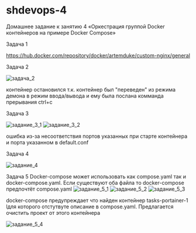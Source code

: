 # shdevops-4

Домашнее задание к занятию 4 «Оркестрация группой Docker контейнеров на примере Docker Compose»

Задача 1

https://hub.docker.com/repository/docker/artemduke/custom-nginx/general

Задача 2

![задача_2](https://github.com/ArtemDuke/shdevops-4/assets/161213872/654aff73-3e1d-420f-968d-5fad27b1d371)

контейнер остановился т.к. контейнер был "переведен" из режима демона в режим ввода/вывода и ему была послана комманда прерывания ctrl+c

Задача 3

![задание_3_1](https://github.com/ArtemDuke/shdevops-4/assets/161213872/e403365c-43f5-4784-8db7-7d1065c9caf7)
![задание_3_2](https://github.com/ArtemDuke/shdevops-4/assets/161213872/25e5869d-d117-4cdc-9ecb-9b5687f9330c)

ошибка из-за несоответствия портов указанных при старте контейнера и порта указанном в default.conf 

Задача 4

![задание_4](https://github.com/ArtemDuke/shdevops-4/assets/161213872/99098d52-5df2-4999-991a-44bf9956846b)

Задача 5
Docker-compose может использовать как compose.yaml так и docker-compose.yaml. Если существуют оба файла то docker-compose предпочтёт compose.yaml
![задание_5_1](https://github.com/ArtemDuke/shdevops-4/assets/161213872/50d0f2eb-5af2-4420-b48e-abf1c452b99c)
![задание_5_2](https://github.com/ArtemDuke/shdevops-4/assets/161213872/5b95a27e-b914-49a7-9534-cecded594d81)
![задание_5_3](https://github.com/ArtemDuke/shdevops-4/assets/161213872/c784b031-8ecb-468a-b020-f419fe0f9054)

docker-compose предупреждает что найден контейнер tasks-portainer-1 lдля которого отстутвуте описание в compose.yaml. Предлагается очистить проект от этого контейнера 

 ![задание_5_4](https://github.com/ArtemDuke/shdevops-4/assets/161213872/bf1adb4f-09f5-42d5-8c0f-3f650bb51cae)
